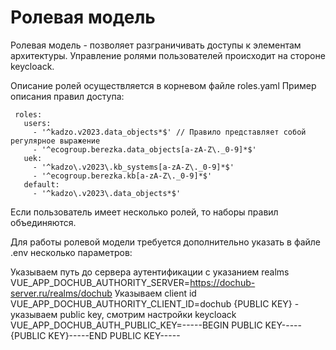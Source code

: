 # Ролевая модель

Ролевая модель - позволяет разграничивать доступы к элементам архитектуры. 
Управление ролями пользователей происходит на стороне keycloack.

Описание ролей осуществляется в корневом файле roles.yaml
Пример описания правил доступа:
```
 roles:
   users:
     - '^kadzo.v2023.data_objects*$' // Правило представляет собой регулярное выражение
     - '^ecogroup.berezka.data_objects[a-zA-Z\._0-9]*$'
   uek:
     - '^kadzo\.v2023\.kb_systems[a-zA-Z\._0-9]*$'
     - '^ecogroup.berezka.kb[a-zA-Z\._0-9]*$'
   default:
     - '^kadzo\.v2023\.data_objects*$'
```
Если пользователь имеет несколько ролей, то наборы правил объединяются.

Для работы ролевой модели требуется дополнительно указать в файле .env несколько параметров:

Указываем путь до сервера аутентификации с указанием realms
VUE_APP_DOCHUB_AUTHORITY_SERVER=https://dochub-server.ru/realms/dochub
Указываем client id
VUE_APP_DOCHUB_AUTHORITY_CLIENT_ID=dochub
{PUBLIC KEY} - указываем public key, смотрим настройки keycloack
VUE_APP_DOCHUB_AUTH_PUBLIC_KEY=-----BEGIN PUBLIC KEY-----{PUBLIC KEY}-----END PUBLIC KEY-----
